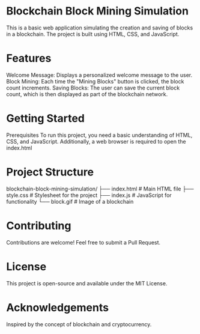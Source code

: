 # Blockchain Block Mining Simulation
This is a basic web application simulating the creation and saving of blocks in a blockchain. The project is built using HTML, CSS, and JavaScript.

# Features
Welcome Message: Displays a personalized welcome message to the user.
Block Mining: Each time the "Mining Blocks" button is clicked, the block count increments.
Saving Blocks: The user can save the current block count, which is then displayed as part of the blockchain network.
# Getting Started
Prerequisites
To run this project, you need a basic understanding of HTML, CSS, and JavaScript. Additionally, a web browser is required to open the index.html

# Project Structure
blockchain-block-mining-simulation/
    ├── index.html       # Main HTML file
    ├── style.css        # Stylesheet for the project
    ├── index.js         # JavaScript for functionality
    └── block.gif        # Image of a blockchain

# Contributing
Contributions are welcome! Feel free to submit a Pull Request.

# License
This project is open-source and available under the MIT License.

# Acknowledgements
Inspired by the concept of blockchain and cryptocurrency.

